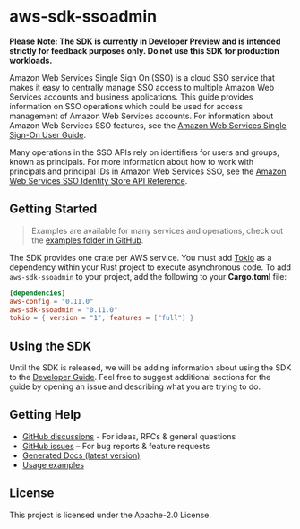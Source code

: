 # aws-sdk-ssoadmin

**Please Note: The SDK is currently in Developer Preview and is intended strictly for
feedback purposes only. Do not use this SDK for production workloads.**

Amazon Web Services Single Sign On (SSO) is a cloud SSO service that makes it easy to centrally manage SSO access to multiple Amazon Web Services accounts and business applications. This guide provides information on SSO operations which could be used for access management of Amazon Web Services accounts. For information about Amazon Web Services SSO features, see the [Amazon Web Services Single Sign-On User Guide](https://docs.aws.amazon.com/singlesignon/latest/userguide/what-is.html).

Many operations in the SSO APIs rely on identifiers for users and groups, known as principals. For more information about how to work with principals and principal IDs in Amazon Web Services SSO, see the [Amazon Web Services SSO Identity Store API Reference](https://docs.aws.amazon.com/singlesignon/latest/IdentityStoreAPIReference/welcome.html).

## Getting Started

> Examples are available for many services and operations, check out the
> [examples folder in GitHub](https://github.com/awslabs/aws-sdk-rust/tree/main/examples).

The SDK provides one crate per AWS service. You must add [Tokio](https://crates.io/crates/tokio)
as a dependency within your Rust project to execute asynchronous code. To add `aws-sdk-ssoadmin` to
your project, add the following to your **Cargo.toml** file:

```toml
[dependencies]
aws-config = "0.11.0"
aws-sdk-ssoadmin = "0.11.0"
tokio = { version = "1", features = ["full"] }
```

## Using the SDK

Until the SDK is released, we will be adding information about using the SDK to the
[Developer Guide](https://docs.aws.amazon.com/sdk-for-rust/latest/dg/welcome.html). Feel free to suggest
additional sections for the guide by opening an issue and describing what you are trying to do.

## Getting Help

* [GitHub discussions](https://github.com/awslabs/aws-sdk-rust/discussions) - For ideas, RFCs & general questions
* [GitHub issues](https://github.com/awslabs/aws-sdk-rust/issues/new/choose) – For bug reports & feature requests
* [Generated Docs (latest version)](https://awslabs.github.io/aws-sdk-rust/)
* [Usage examples](https://github.com/awslabs/aws-sdk-rust/tree/main/examples)

## License

This project is licensed under the Apache-2.0 License.

